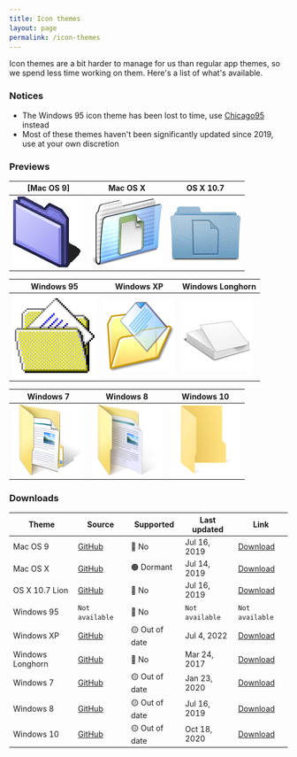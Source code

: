 ```yaml
---
title: Icon themes
layout: page
permalink: /icon-themes
---
```


Icon themes are a bit harder to manage for us than regular app themes, so we spend less time working on them. Here's a list of what's available.

### Notices
- The Windows 95 icon theme has been lost to time, use [Chicago95](https://github.com/grassmunk/Chicago95) instead
- Most of these themes haven't been significantly updated since 2019, use at your own discretion

### Previews
| [Mac OS 9] | Mac OS X | OS X 10.7 |
| --- | --- | --- |
| ![macos-9](resources/icons/macos-9/folder.png) | ![macos-10](resources/icons/macos-10/folder.png) | ![ox-x-10.7](resources/icons/os-x-10.7/folder.png) |

| Windows 95 | Windows XP | Windows Longhorn |
| --- | --- | --- |
| ![windows-95](resources/icons/windows-95/folder.png) | ![windows-xp](resources/icons/windows-xp/folder.png) | ![windows-longhorn](resources/icons/windows-longhorn/folder.png) |


| Windows 7 | Windows 8 | Windows 10 |
| --- | --- | --- |
| ![windows-7](resources/icons/windows-7/folder.png) | ![windows-8](resources/icons/windows-8/folder.png) | ![windows-10](resources/icons/windows-10/folder.png) |

### Downloads
| Theme | Source | Supported | Last updated | Link |
| --- | --- | --- | --- | --- |
| Mac OS 9 | [GitHub](https://github.com/gtk-upgraded/Platinum9) | 🔴 No | Jul 16, 2019 | [Download](https://github.com/gtk-upgraded/Platinum9/archive/master.zip) |
| Mac OS X | [GitHub](https://github.com/B00merang-Artwork/Mac-OS-X-Cheetah) | 🟠 Dormant | Jul 14, 2019 | [Download](https://github.com/B00merang-Artwork/Mac-OS-X-Cheetah/archive/master.zip) |
| OS X 10.7 Lion | [GitHub](https://github.com/B00merang-Artwork/Mac-OS-X-Lion) | 🔴 No | Jul 16, 2019 | [Download](https://github.com/B00merang-Artwork/Mac-OS-X-Lion/archive/master.zip) |
| Windows 95 | `Not available` | 🔴 No | `Not available` | `Not available` |
| Windows XP | [GitHub](https://github.com/B00merang-Artwork/Windows-XP) | 🟡 Out of date | Jul 4, 2022 | [Download](https://www.pling.com/p/1158349/) |
| Windows Longhorn | [GitHub](https://github.com/B00merang-Artwork/Windows-Longhorn) | 🔴 No | Mar 24, 2017 | [Download](https://github.com/B00merang-Artwork/Windows-Longhorn/archive/master.zip) |
| Windows 7 | [GitHub](https://github.com/B00merang-Artwork/Windows-7) | 🟡 Out of date | Jan 23, 2020 | [Download](https://github.com/B00merang-Artwork/Windows-7/archive/master.zip) |
| Windows 8 | [GitHub](https://github.com/B00merang-Artwork/Windows-8) | 🟡 Out of date | Jul 16, 2019 | [Download](https://github.com/B00merang-Artwork/Windows-8/archive/master.zip) |
| Windows 10 | [GitHub](https://github.com/B00merang-Artwork/Windows-10) | 🟡 Out of date | Oct 18, 2020 | [Download](https://github.com/B00merang-Artwork/Windows-10/archive/master.zip) |

